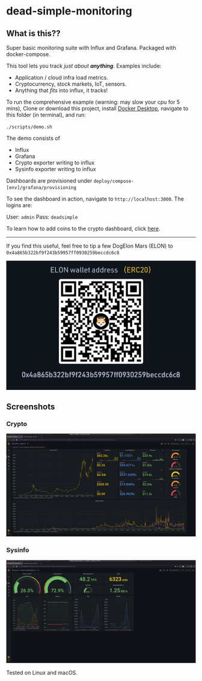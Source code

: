 # dead-simple-monitoring

## What is this??

Super basic monitoring suite with Influx and Grafana. Packaged with docker-compose.

This tool lets you track *just about **anything***. Examples include:

- Application / cloud infra load metrics.
- Cryptocurrency, stock markets, IoT, sensors.
- Anything that *fits* into influx, it tracks!

To run the comprehensive example (warning: may slow your cpu for 5 mins), Clone or download this project, install [Docker Desktop](https://docs.docker.com/desktop/), navigate to this folder (in terminal), and run:

`./scripts/demo.sh`

The demo consists of

- Influx
- Grafana
- Crypto exporter writing to influx
- Sysinfo exporter writing to influx

Dashboards are provisioned under `deploy/compose-[env]/grafana/provisioning`

To see the dashboard in action, navigate to `http://localhost:3000`. The logins are:

User: `admin`
Pass: `deadsimple`

To learn how to add coins to the crypto dashboard, click [here](Coins.md).

----

If you find this useful, feel free to tip a few DogElon Mars (ELON) to `0x4a865b322bf9f243b59957ff0930259beccdc6c8`

![0x4a865b322bf9f243b59957ff0930259beccdc6c8](assets/doge.jpg "0x4a865b322bf9f243b59957ff0930259beccdc6c8")

## Screenshots

### Crypto
![screen](assets/screenshot.png "screenshot")

### Sysinfo
![screen](assets/screenshot-2.png "screenshot-2")

Tested on Linux and macOS.
